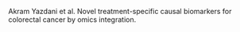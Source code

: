 Akram Yazdani et al. Novel treatment-specific causal biomarkers for colorectal cancer by omics integration. 
